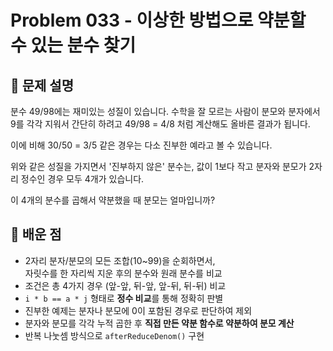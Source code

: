 # Problem 033 - 이상한 방법으로 약분할 수 있는 분수 찾기 
 
## 📝 문제 설명  
분수 49/98에는 재미있는 성질이 있습니다. 수학을 잘 모르는 사람이 분모와 분자에서 9를 각각 지워서 간단히 하려고 49/98 = 4/8 처럼 계산해도 올바른 결과가 됩니다.  
  
이에 비해 30/50 = 3/5 같은 경우는 다소 진부한 예라고 볼 수 있습니다.  
  
위와 같은 성질을 가지면서 '진부하지 않은' 분수는, 값이 1보다 작고 분자와 분모가 2자리 정수인 경우 모두 4개가 있습니다.  
  
이 4개의 분수를 곱해서 약분했을 때 분모는 얼마입니까?

## 🧠 배운 점
- 2자리 분자/분모의 모든 조합(10~99)을 순회하면서,  
  자릿수를 한 자리씩 지운 후의 분수와 원래 분수를 비교
- 조건은 총 4가지 경우 (앞-앞, 뒤-앞, 앞-뒤, 뒤-뒤) 비교
- `i * b == a * j` 형태로 **정수 비교**를 통해 정확히 판별
- 진부한 예제는 분자나 분모에 0이 포함된 경우로 판단하여 제외
- 분자와 분모를 각각 누적 곱한 후 **직접 만든 약분 함수로 약분하여 분모 계산**
- 반복 나눗셈 방식으로 `afterReduceDenom()` 구현
